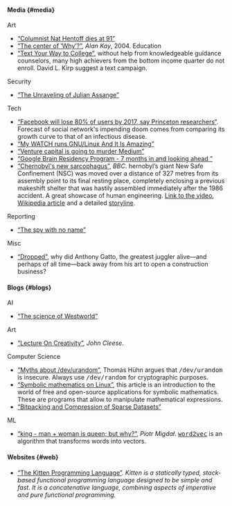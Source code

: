 #### Media {#media}
Art
* [“Columnist Nat Hentoff dies at 91”](https://www.washingtonpost.com/local/obituaries/columnist-nat-hentoff-dies-at-91/2017/01/07/b738a1a2-d54f-11e6-9651-54a0154cf5b3_story.html)
* [“The center of ‘Why’?”](http://www.vpri.org/pdf/m2004002_center.pdf), _Alan Kay_, 2004.
Education
* [“Text Your Way to College”](http://www.nytimes.com/2017/01/06/opinion/sunday/text-your-way-to-college.html), without help from knowledgeable guidance counselors, many high achievers from the bottom income quarter do not enroll. David L. Kirp suggest a text campaign. 

Security
* [“The Unraveling of Julian Assange”](https://www.bloomberg.com/view/articles/2017-01-06/the-unraveling-of-julian-assange)

Tech
* [“Facebook will lose 80% of users by 2017, say Princeton researchers“](https://www.theguardian.com/technology/2014/jan/22/facebook-princeton-researchers-infectious-disease). Forecast of social network's impending doom comes from comparing its growth curve to that of an infectious disease.
* [“My WATCH runs GNU/Linux And It Is Amazing”](https://learntemail.sam.today/blog/my-watch-runs-gnu-linux-and-it-is-amazing/)
* [“Venture capital is going to murder Medium”](https://m.signalvnoise.com/venture-capital-is-going-to-murder-medium-656cbccf4829)
* [“Google Brain Residency Program - 7 months in and looking ahead ”](https://research.googleblog.com/2017/01/google-brain-residency-program-7-months_5.html)
* [“Chernobyl's new sarcophagus”](http://www.bbc.com/future/story/20170101-a-new-tomb-for-the-most-dangerous-disaster-site-in-the-world), _BBC_. hernobyl’s giant New Safe Confinement (NSC) was moved over a distance of 327 metres from its assembly point to its final resting place, completely enclosing a previous makeshift shelter that was hastily assembled immediately after the 1986 accident. A great showcase of human engineering. [Link to the video](https://www.youtube.com/watch?v=dH1bv9fAxiY), [Wikipedia article](https://en.wikipedia.org/wiki/Chernobyl_Nuclear_Power_Plant_sarcophagus) and a detailed [storyline](http://chernobylgallery.com/chernobyl-disaster/sarcophagus/).

Reporting
* [“The spy with no name”](http://www.bbc.com/news/magazine-38261956)

Misc
* [“Dropped”](http://grantland.com/features/anthony-gatto-juggling-cirque-du-soleil-jason-fagone/), why did Anthony Gatto, the greatest juggler alive&mdash;and perhaps of all time&mdash;back away from his art to open a construction business?

#### Blogs {#blogs}
AI
* [“The science of Westworld”](https://blog.plan99.net/the-science-of-westworld-ec624585e47)

Art
* [“Lecture On Creativity”](http://genius.com/John-cleese-lecture-on-creativity-annotated), _John Cleese_.

Computer Science
* [“Myths about /dev/urandom”](http://www.2uo.de/myths-about-urandom), Thomas Hühn argues that <tt>/dev/urandom</tt> is insecure. Always use <tt>/dev/random</tt> for cryptographic purposes.
* [“Symbolic mathematics on Linux”](https://lwn.net/SubscriberLink/710537/31440d3205ea5d83/), this article is an introduction to the world of free and open-source applications for symbolic mathematics. These are programs that allow to manipulate mathematical expressions.
* [“Bitpacking and Compression of Sparse Datasets”](http://moderndescartes.com/essays/bitpacking_compression)

ML
* [“king - man + woman is queen; but why?”](http://p.migdal.pl/2017/01/06/king-man-woman-queen-why.html), _Piotr Migdał_. <tt>[word2vec](https://lamyiowce.github.io/word2viz/)</tt> is an algorithm that transforms words into vectors.

#### Websites {#web}
* [“The Kitten Programming Language”](http://kittenlang.org/). _Kitten is a statically typed, stack-based functional programming language designed to be simple and fast. It is a concatenative language, combining aspects of imperative and pure functional programming._
